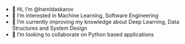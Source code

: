 - 👋 Hi, I’m @hamidaskarov
- 👀 I’m interested in Machine Learning, Software Engineering 
- 🌱 I’m currently improving my knowledge about Deep Learning, Data Structures and System Design
- 💞️ I’m looking to collaborate on Python based applications 

<!---
hamidaskarov/hamidaskarov is a ✨ special ✨ repository because its `README.md` (this file) appears on your GitHub profile.
You can click the Preview link to take a look at your changes.
--->
